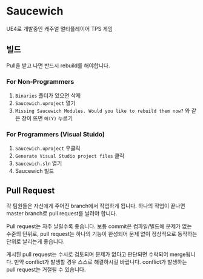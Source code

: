 # Saucewich

UE4로 개발중인 캐주얼 멀티플레이어 TPS 게임

## 빌드

Pull을 받고 나면 반드시 rebuild를 해야합니다.

### For Non-Programmers

1. `Binaries` 폴더가 있으면 삭제
2. `Saucewich.uproject` 열기
3. `Missing Saucewich Modules. Would you like to rebuild them now?` 와 같은 창이 뜨면 `예(Y)` 누르기

### For Programmers (Visual Stuido)

1. `Saucewich.uproject` 우클릭
2. `Generate Visual Studio project files` 클릭
3. `Saucewich.sln` 열기
4. Saucewich 빌드

## Pull Request

각 팀원들은 자신에게 주어진 branch에서 작업하게 됩니다. 하나의 작업이 끝나면 master branch로 pull request를 날려야 합니다.

Pull request는 자주 날릴수록 좋습니다. 보통 commit은 컴파일/빌드에 문제가 없는 수준의 단위로, pull request는 하나의 기능이 완성되어 문제 없이 정상적으로 동작하는 단위로 날리는게 좋습니다.

게시된 pull request는 수시로 검토되며 문제가 없다고 판단되면 수락되어 merge됩니다. 만약 conflict가 발생할 경우 스스로 해결하시길 바랍니다. conflict가 발생하는 pull request는 거절될 수 있습니다.
